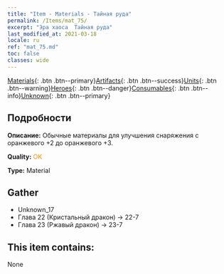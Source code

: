 ```yaml
---
title: "Item - Materials - Тайная руда"
permalink: /Items/mat_75/
excerpt: "Эра хаоса  Тайная руда"
last_modified_at: 2021-03-18
locale: ru
ref: "mat_75.md"
toc: false
classes: wide
---
```

 [Materials](/ru/Items/){: .btn .btn--primary}[Artifacts](/ru/Items/Artifacts/){: .btn .btn--success}[Units](/ru/Items/Units/){: .btn .btn--warning}[Heroes](/ru/Items/Heroes/){: .btn .btn--danger}[Consumables](/ru/Items/Consumables/){: .btn .btn--info}[Unknown](/ru/Items/Unknown/){: .btn .btn--primary}

## Подробности
 **Описание:** Обычные материалы для улучшения снаряжения c оранжевого +2 до оранжевого +3.

 **Quality:** <span style="color: #FF8C00">OK</span>

 **Type:** Material

## Gather

*    Unknown_17 
*    Глава 22 (Кристальный дракон) -> 22-7 
*    Глава 23 (Ржавый дракон) -> 23-7 

## This item contains:

  None

